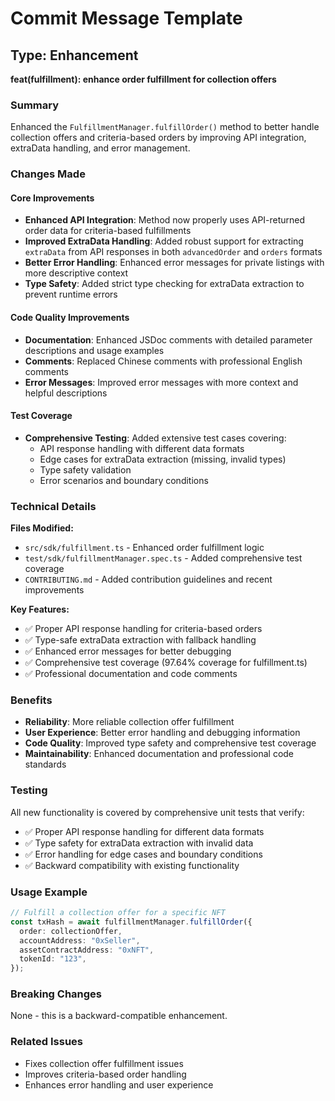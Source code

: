 # Commit Message Template

## Type: Enhancement

**feat(fulfillment): enhance order fulfillment for collection offers**

### Summary

Enhanced the `FulfillmentManager.fulfillOrder()` method to better handle collection offers and criteria-based orders by improving API integration, extraData handling, and error management.

### Changes Made

#### Core Improvements

- **Enhanced API Integration**: Method now properly uses API-returned order data for criteria-based fulfillments
- **Improved ExtraData Handling**: Added robust support for extracting `extraData` from API responses in both `advancedOrder` and `orders` formats
- **Better Error Handling**: Enhanced error messages for private listings with more descriptive context
- **Type Safety**: Added strict type checking for extraData extraction to prevent runtime errors

#### Code Quality Improvements

- **Documentation**: Enhanced JSDoc comments with detailed parameter descriptions and usage examples
- **Comments**: Replaced Chinese comments with professional English comments
- **Error Messages**: Improved error messages with more context and helpful descriptions

#### Test Coverage

- **Comprehensive Testing**: Added extensive test cases covering:
  - API response handling with different data formats
  - Edge cases for extraData extraction (missing, invalid types)
  - Type safety validation
  - Error scenarios and boundary conditions

### Technical Details

**Files Modified:**

- `src/sdk/fulfillment.ts` - Enhanced order fulfillment logic
- `test/sdk/fulfillmentManager.spec.ts` - Added comprehensive test coverage
- `CONTRIBUTING.md` - Added contribution guidelines and recent improvements

**Key Features:**

- ✅ Proper API response handling for criteria-based orders
- ✅ Type-safe extraData extraction with fallback handling
- ✅ Enhanced error messages for better debugging
- ✅ Comprehensive test coverage (97.64% coverage for fulfillment.ts)
- ✅ Professional documentation and code comments

### Benefits

- **Reliability**: More reliable collection offer fulfillment
- **User Experience**: Better error handling and debugging information
- **Code Quality**: Improved type safety and comprehensive test coverage
- **Maintainability**: Enhanced documentation and professional code standards

### Testing

All new functionality is covered by comprehensive unit tests that verify:

- ✅ Proper API response handling for different data formats
- ✅ Type safety for extraData extraction with invalid data
- ✅ Error handling for edge cases and boundary conditions
- ✅ Backward compatibility with existing functionality

### Usage Example

```typescript
// Fulfill a collection offer for a specific NFT
const txHash = await fulfillmentManager.fulfillOrder({
  order: collectionOffer,
  accountAddress: "0xSeller",
  assetContractAddress: "0xNFT",
  tokenId: "123",
});
```

### Breaking Changes

None - this is a backward-compatible enhancement.

### Related Issues

- Fixes collection offer fulfillment issues
- Improves criteria-based order handling
- Enhances error handling and user experience
